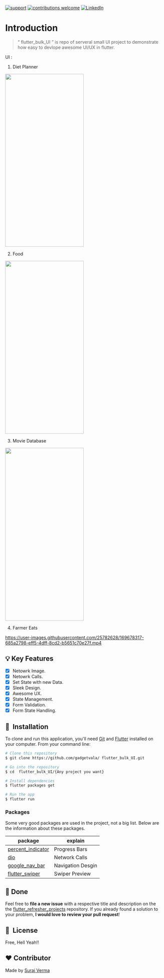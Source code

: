 [![support](https://img.shields.io/badge/plateform-flutter%7Candroid%20studio-9cf?style=plastic&logo=appveyor)](https://github.com/gadgetvala/flutter_bulk_UI)
[![contributions welcome](https://img.shields.io/badge/contributions-welcome-brightgreen.svg?style=flat)](https://github.com/gadgetvala/flutter_bulk_UI/issues)
[![LinkedIn](https://img.shields.io/badge/-LinkedIn-black.svg?style=flat-square&logo=linkedin&colorB=555)](https://www.linkedin.com/in/gadgetvala/)

# Introduction

> “ flutter_bulk_UI ”
> is repo of serveral small UI project to demonstrate how easy to devlope awesome UI/UX in flutter.

UI :

1. Diet Planner

<img src="diet_planner/images/preview.gif" width="250" height="550"/>

2. Food

<img src="food/images/preview.gif" width="250" height="550"/>

3. Movie Database

<img src="movie_database/dev-assets/output.gif" width="250" height="550"/>

4. Farmer Eats

https://user-images.githubusercontent.com/25782628/169678317-685a2798-eff5-4dff-8cd2-b5651c70e27f.mp4


          
## :bulb: Key Features

- [x] Netowrk Image.
- [x] Netowrk Calls.
- [x] Set State with new Data.
- [x] Sleek Design.
- [x] Awesome UX.
- [x] State Management.
- [x] Form Validation.
- [x] Form State Handling.

## 🚀 &nbsp;Installation

To clone and run this application, you'll need [Git](https://git-scm.com) and [Flutter](https://flutter.dev/docs/get-started/install) installed on your computer. From your command line:

```bash
# Clone this repository
$ git clone https://github.com/gadgetvala/ flutter_bulk_UI.git

# Go into the repository
$ cd  flutter_bulk_UI/{Any project you want}

# Install dependencies
$ flutter packages get

# Run the app
$ flutter run
```

### Packages

Some very good packages are used in the project, not a big list.
Below are the information about these packages.

| package                                                          | explain           |
| ---------------------------------------------------------------- | ----------------- |
| [ percent_indicator](https://pub.dev/packages/percent_indicator) | Progress Bars     |
| [dio](https://pub.dev/packages/dio)                              | Network Calls     |
| [google_nav_bar](https://pub.dev/packages/google_nav_bar)        | Navigation Desgin |
| [flutter_swiper](https://pub.dev/packages/flutter_swiper)        | Swiper Preview    |

## :clap: Done

Feel free to **file a new issue** with a respective title and description on the the [flutter_refresher_projects](https://github.com/gadgetvala/flutter_bulk_UI/issues) repository. If you already found a solution to your problem, **I would love to review your pull request**!

## 📘&nbsp; License

Free, Hell Yeah!!

## :heart: Contributor

Made by [Suraj Verma](https://github.com/gadgetvala)
